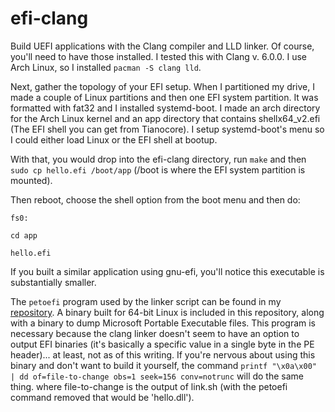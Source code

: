 # efi-clang

Build UEFI applications with the Clang compiler and LLD linker. Of course, you'll need to have those installed. I tested this with Clang v. 6.0.0. I use Arch Linux, so I installed `pacman -S clang lld`. 

Next, gather the topology of your EFI setup. When I partitioned my drive, I made a couple of Linux partitions and then one EFI system partition. It was formatted with fat32 and I installed systemd-boot. I made an arch directory for the Arch Linux kernel and an app directory that contains shellx64_v2.efi (The EFI shell you can get from Tianocore). I setup systemd-boot's menu so I could either load Linux or the EFI shell at bootup.

With that, you would drop into the efi-clang directory, run `make` and then `sudo cp hello.efi /boot/app` (/boot is where the EFI system partition is mounted).

Then reboot, choose the shell option from the boot menu and then do: 

`fs0:`

`cd app`

`hello.efi`

If you built a similar application using gnu-efi, you'll notice this executable is substantially smaller.

The `petoefi` program used by the linker script can be found in my [repository](https://github.com/yoppeh/petoefi). A binary built for 64-bit Linux is included in this repository, along with a binary to dump Microsoft Portable Executable files. This program is necessary because the clang linker doesn't seem to have an option to output EFI binaries (it's basically a specific value in a single byte in the PE header)... at least, not as of this writing. If you're nervous about using this binary and don't want to build it yourself, the command `printf "\x0a\x00" | dd of=file-to-change obs=1 seek=156 conv=notrunc` will do the same thing. where file-to-change is the output of link.sh (with the petoefi command removed that would be 'hello.dll').